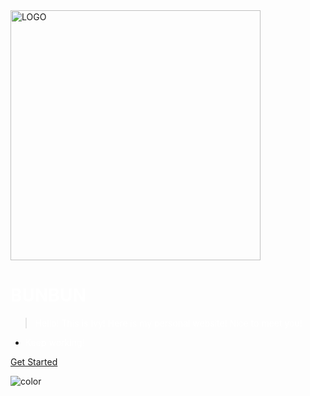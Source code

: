 <!-- _coverpage.md -->

<img src="https://cdn.jsdelivr.net/gh/2022015544/Ivy-yu@main/C:%5CUsers%5CIvy%5CDocuments%5CGitHub%5CIvy-yu%5Cimage%E5%9B%A2%E9%98%9Flogo-02.png" alt="LOGO" width="400" />

# <span style="color: white;">BUNBUN</span>

> <span style="color: white;">Hello! This is Ivy! Here is my personal website! Nice to meet you!</span>

- <span style="color: white;">Keep working!</span>

[Get Started](#quick-start)

<!-- 在Markdown文件中设置背景 -->

<!-- 设置背景颜色 -->
![color](#030e1b)

